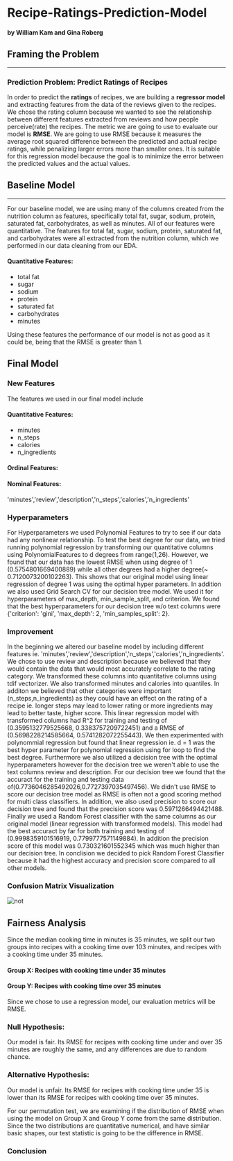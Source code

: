 # Recipe-Ratings-Prediction-Model
#### by William Kam and Gina Roberg
## Framing the Problem
---
### Prediction Problem: Predict Ratings of Recipes

In order to predict the **ratings** of recipes, we are building a **regressor model** and extracting features from the data of the reviews given to the recipes.  We chose the rating column because we wanted to see the relationship between different features extracted from reviews and how people perceive(rate) the recipes.   The metric we are going to use to evaluate our model is **RMSE**. We are going to use RMSE because it measures the average root squared difference between the predicted and actual recipe ratings, while penalizing larger errors more than smaller ones.  It is suitable for this regression model because the goal is to minimize the error between the predicted values and the actual values.

## Baseline Model
---

For our baseline model, we are using many of the columns created from the nutrition column as features, specifically total fat, sugar, sodium, protein, saturated fat, carbohydrates, as well as minutes.  All of our features were quantitative. The features for total fat, sugar, sodium, protein, saturated fat, and carbohydrates were all extracted from the nutrition column, which we performed in our data cleaning from our EDA.

#### Quantitative Features:
- total fat
- sugar
- sodium
- protein
- saturated fat
- carbohydrates
- minutes

Using these features the performance of our model is not as good as it could be, being that the RMSE is greater than 1.

## Final Model

### New Features
The features we used in our final model include 
#### Quantitative Features:
- minutes
- n_steps
- calories
- n_ingredients

#### Ordinal Features:
#### Nominal Features:
'minutes','review','description','n_steps','calories','n_ingredients'

### Hyperparameters
For Hyperparameters we used Polynomial Features to try to see if our data had any nonlinear relationship. To test the best degree for our data, we tried running polynomial regression by transforming our quantitative columns using PolynomialFeatures to d degrees from range(1,26). However, we found that our data has the lowest RMSE when using degree of 1 (0.5754801669400889) while all other degrees had a higher degree(~ 0.7120073200102263). This shows that our original model using linear regression of degree 1 was using the optimal hyper parameters. In addition we also used Grid Search CV for our decision tree model. We used it for hyperparameters of max_depth, min_sample_split, and criterion. We found that the best hyperparameters for our decision tree w/o text columns were {'criterion': 'gini', 'max_depth': 2, 'min_samples_split': 2}.

### Improvement
In the beginning we altered our baseline model by including different features ie. 'minutes','review','description','n_steps','calories','n_ingredients'. We chose to use review and description because we believed that they would contain the data that would most accurately correlate to the rating category. We transformed these columns into quantitative columns using tdif vectorizer. We also transformed minutes and calories into quantiles. In additon we believed that other categories were important (n_steps,n_ingredients) as they could have an effect on the rating of a recipe ie. longer steps may lead to lower rating or more ingredients may lead to better taste, higher score. This linear regression model with transformed columns had R^2 for training and testing of (0.3595132779525668, 0.3383757209722451) and a RMSE of (0.5698228214585664, 0.5741282072255443). We then experimented with polynommial regression but found that linear regression ie. d = 1 was the best hyper parameter for polynomial regression using for loop to find the best degree. Furthermore we also utilized a decision tree with the optimal hyperparameters however for the decision tree we weren't able to use the text columns review and description. For our decision tree we found that the accuract for the training and testing data of(0.7736046285492026,0.7727397035497456). We didn't use RMSE to score our decision tree model as RMSE is often not a good scoring method for multi class classifiers. In addition, we also used precision to score our decision tree and found that the precision score was 0.5971266494421488. Finally we used a Random Forest classifier with the same columns as our original model (linear regression with transformed models). This model had the best accuract by far for both training and testing of (0.9998359101516919, 0.7799777571149884). In addition the precision score of this model was 0.730321601552345 which was much higher than our decision tree. In conclision we decided to pick Random Forest Classifier because it had the highest accuracy and precision score compared to all other models.

### Confusion Matrix Visualization
![not](\Users\dakam\Desktop\p5\Recipe-Ratings-Prediction-Model\assets\download.png)

## Fairness Analysis

Since the median cooking time in minutes is 35 minutes, we split our two groups into recipes with a cooking time over 103 minutes, and recipes with a cooking time under 35 minutes.

#### **Group X:** Recipes with cooking time under 35 minutes

#### **Group Y:** Recipes with cooking time over 35 minutes

Since we chose to use a regression model, our evaluation metrics will be RMSE.

### **Null Hypothesis:** 
Our model is fair. Its RMSE for recipes with cooking time under and over 35 minutes are roughly the same, and any differences are due to random chance.

### **Alternative Hypothesis:**
Our model is unfair. Its RMSE for recipes with cooking time under 35 is lower than its RMSE for recipes with cooking time over 35 minutes. 

For our permutation test, we are examining if the distribution of RMSE when using the model on Group X and Group Y come from the same distribution. Since the two distributions are quantitative numerical, and have similar basic shapes, our test statistic is going to be the difference in RMSE.

### Conclusion